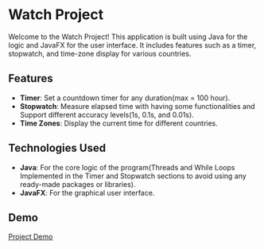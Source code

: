 # Watch Project

Welcome to the Watch Project! This application is built using Java for the logic and JavaFX for the user interface. It includes features such as a timer, stopwatch, and time-zone display for various countries.

## Features

- **Timer**: Set a countdown timer for any duration(max = 100 hour).
- **Stopwatch**: Measure elapsed time with having some functionalities and Support different accuracy levels(1s, 0.1s, and 0.01s).
- **Time Zones**: Display the current time for different countries.
 
## Technologies Used

- **Java**: For the core logic of the program(Threads and While Loops Implemented in the Timer and Stopwatch sections to avoid using any ready-made packages or libraries).
- **JavaFX**: For the graphical user interface.

## Demo
[Project Demo](https://github.com/karim1378/Watch/tree/main/assets/demo.gif)

